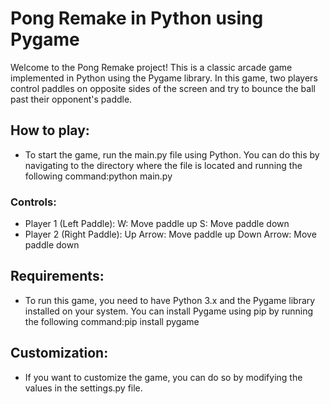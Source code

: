 # Pong Remake in Python using Pygame
Welcome to the Pong Remake project! This is a classic arcade game implemented in 
Python using the Pygame library. In this game, two players control paddles on 
opposite sides of the screen and try to bounce the ball past their opponent's paddle.

## How to play:
- To start the game, run the main.py file using Python. You can do this by navigating to 
the directory where the file is located and running the following command:python main.py

### Controls:
- Player 1 (Left Paddle):
    W: Move paddle up
    S: Move paddle down
- Player 2 (Right Paddle):
    Up Arrow: Move paddle up
    Down Arrow: Move paddle down

## Requirements:
- To run this game, you need to have Python 3.x and the Pygame library installed on your system. 
You can install Pygame using pip by running the following command:pip install pygame

## Customization:
- If you want to customize the game, you can do so by modifying the values in the settings.py file.
